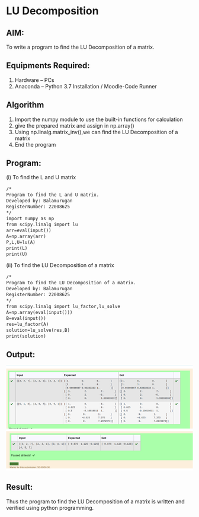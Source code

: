 # LU Decomposition 

## AIM:
To write a program to find the LU Decomposition of a matrix.

## Equipments Required:
1. Hardware – PCs
2. Anaconda – Python 3.7 Installation / Moodle-Code Runner

## Algorithm
1. Import the numpy module to use the built-in functions for calculation
2. give the prepared matrix and assign in np.array()
3. Using np.linalg.matrix_inv(),we can find the LU Decomposition of a matrix
4. End the program

## Program:
(i) To find the L and U matrix
```
/*
Program to find the L and U matrix.
Developed by: Balamurugan
RegisterNumber: 22008625
*/
import numpy as np
from scipy.linalg import lu
arr=eval(input())
A=np.array(arr)
P,L,U=lu(A)
print(L)
print(U)
```
(ii) To find the LU Decomposition of a matrix
```
/*
Program to find the LU Decomposition of a matrix.
Developed by: Balamurugan
RegisterNumber: 22008625
*/
from scipy.linalg import lu_factor,lu_solve
A=np.array(eval(input()))
B=eval(input())
res=lu_factor(A)
solution=lu_solve(res,B)
print(solution)
```

## Output:
![lu decomposition](bb.png)
![lu decomposition](bbb.png)


## Result:
Thus the program to find the LU Decomposition of a matrix is written and verified using python programming.

